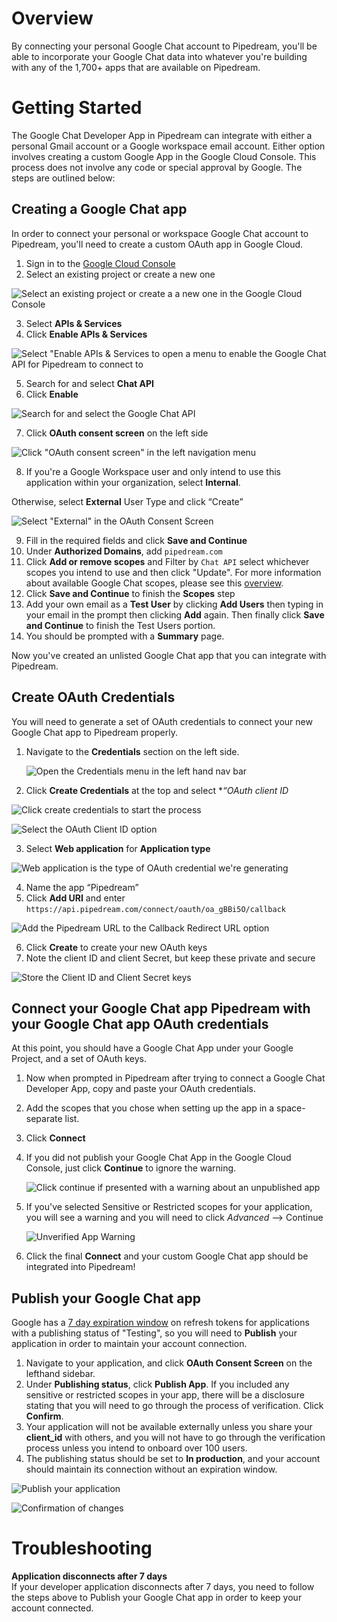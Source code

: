 # Overview
By connecting your personal Google Chat account to Pipedream, you'll be able to incorporate your Google Chat data into whatever you're building with any of the 1,700+ apps that are available on Pipedream.

# Getting Started
The Google Chat Developer App in Pipedream can integrate with either a personal Gmail account or a Google workspace email account. Either option involves creating a custom Google App in the Google Cloud Console. This process does not involve any code or special approval by Google. The steps are outlined below:

## Creating a Google Chat app
In order to connect your personal or workspace Google Chat account to Pipedream, you'll need to create a custom OAuth app in Google Cloud.

1. Sign in to the [Google Cloud Console](https://cloud.google.com/)
2. Select an existing project or create a new one

  ![Select an existing project or create a a new one in the Google Cloud Console](https://res.cloudinary.com/pipedreamin/image/upload/v1663268100/docs/components/CleanShot_2022-09-15_at_14.54.34_vajyds.png)

3. Select **APIs & Services**
4. Click **Enable APIs & Services**

  ![Select "Enable APIs & Services to open a menu to enable the Google Chat API for Pipedream to connect to](https://res.cloudinary.com/pipedreamin/image/upload/v1663268316/docs/components/CleanShot_2022-09-15_at_14.58.06_jshirk.png)

5. Search for and select **Chat API**
6. Click **Enable**

  ![Search for and select the Google Chat API](https://res.cloudinary.com/dpenc2lit/image/upload/v1704485195/Screenshot_2024-01-05_at_12.04.19_PM_ypy1dz.png)

7. Click **OAuth consent screen** on the left side
   
  ![Click "OAuth consent screen" in the left navigation menu](https://res.cloudinary.com/pipedreamin/image/upload/v1663268506/docs/components/CleanShot_2022-09-15_at_15.01.24_wravfb.png)

8. If you're a Google Workspace user and only intend to use this application within your organization, select **Internal**. 

Otherwise, select **External** User Type and click “Create”

  ![Select "External" in the OAuth Consent Screen](https://res.cloudinary.com/pipedreamin/image/upload/v1663268545/docs/components/CleanShot_2022-09-15_at_15.02.22_fiekq1.png)

9. Fill in the required fields and click **Save and Continue**
10. Under **Authorized Domains**, add `pipedream.com`
11. Click **Add or remove scopes** and Filter by `Chat API` select whichever scopes you intend to use and then click "Update". For more information about available Google Chat scopes, please see this [overview](https://developers.google.com/chat/api/guides/auth#chat-api-scopes).
12. Click **Save and Continue** to finish the **Scopes** step
13. Add your own email as a **Test User** by clicking **Add Users** then typing in your email in the prompt then clicking **Add** again. Then finally click **Save and Continue** to finish the Test Users portion.
14. You should be prompted with a **Summary** page.

Now you've created an unlisted Google Chat app that you can integrate with Pipedream.

## Create OAuth Credentials

You will need to generate a set of OAuth credentials to connect your new Google Chat app to Pipedream properly.

1. Navigate to the **Credentials** section on the left side.
    
    ![Open the Credentials menu in the left hand nav bar](https://res.cloudinary.com/pipedreamin/image/upload/v1663269973/docs/components/CleanShot_2022-09-15_at_15.13.52_yvllxi.png)

2. Click **Create Credentials** at the top and select **“*OAuth client ID**
   
  ![Click create credentials to start the process](https://res.cloudinary.com/pipedreamin/image/upload/v1663270014/docs/components/CleanShot_2022-09-15_at_15.14.15_hjulis.png)
  
  ![Select the OAuth Client ID option](https://res.cloudinary.com/pipedreamin/image/upload/v1663270093/docs/components/CleanShot_2022-09-15_at_15.14.39_juqtnm.png)

3. Select **Web application** for **Application type**

  ![Web application is the type of OAuth credential we're generating](https://res.cloudinary.com/pipedreamin/image/upload/v1663270117/docs/components/CleanShot_2022-09-15_at_15.14.56_hlseq6.png)

4. Name the app “Pipedream”
5. Click **Add URI** and enter `https://api.pipedream.com/connect/oauth/oa_gBBi5O/callback`

  ![Add the Pipedream URL to the Callback Redirect URL option](https://res.cloudinary.com/dpenc2lit/image/upload/v1704486173/Screenshot_2024-01-05_at_12.22.39_PM_oyvppi.png)

6. Click **Create** to create your new OAuth keys
7. Note the client ID and client Secret, but keep these private and secure

  ![Store the Client ID and Client Secret keys](https://res.cloudinary.com/pipedreamin/image/upload/v1663270250/docs/components/CleanShot_2022-09-15_at_15.16.29_hvxnkx.png)

## Connect your Google Chat app Pipedream with your Google Chat app OAuth credentials

At this point, you should have a Google Chat App under your Google Project, and a set of OAuth keys.

1. Now when prompted in Pipedream after trying to connect a Google Chat Developer App, copy and paste your OAuth credentials.
2. Add the scopes that you chose when setting up the app in a space-separate list.
3. Click **Connect**
4. If you did not publish your Google Chat App in the Google Cloud Console, just click **Continue** to ignore the warning.

    ![Click continue if presented with a warning about an unpublished app](https://res.cloudinary.com/pipedreamin/image/upload/v1663269902/docs/components/CleanShot_2022-09-15_at_15.19.58_jnzlwc.png)

5. If you've selected Sensitive or Restricted scopes for your application, you will see a warning and you will need to click *Advanced* --> Continue

    ![Unverified App Warning](https://res.cloudinary.com/dpenc2lit/image/upload/v1704487450/Screenshot_2024-01-05_at_12.42.50_PM_iiuvro.png)

6. Click the final **Connect** and your custom Google Chat app should be integrated into Pipedream!

## Publish your Google Chat app
Google has a [7 day expiration window](https://developers.google.com/identity/protocols/oauth2#:~:text=A%20Google%20Cloud,Connect%20equivalents) on refresh tokens for applications with a publishing status of "Testing", so you will need to **Publish** your application in order to maintain your account connection.

1. Navigate to your application, and click **OAuth Consent Screen** on the lefthand sidebar.
2. Under **Publishing status**, click **Publish App**. If you included any sensitive or restricted scopes in your app, there will be a disclosure stating that you will need to go through the process of verification. Click **Confirm**.
3. Your application will not be available externally unless you share your **client_id** with others, and you will not have to go through the verification process unless you intend to onboard over 100 users.
4. The publishing status should be set to **In production**, and your account should maintain its connection without an expiration window.

![Publish your application](https://res.cloudinary.com/dpenc2lit/image/upload/v1698166716/Screenshot_2023-10-24_at_9.50.06_AM_lve7wq.png)

![Confirmation of changes](https://res.cloudinary.com/dpenc2lit/image/upload/v1698166716/Screenshot_2023-10-24_at_9.50.18_AM_mndtyc.png)

# Troubleshooting
**Application disconnects after 7 days**<br>
If your developer application disconnects after 7 days, you need to follow the steps above to Publish your Google Chat app in order to keep your account connected.